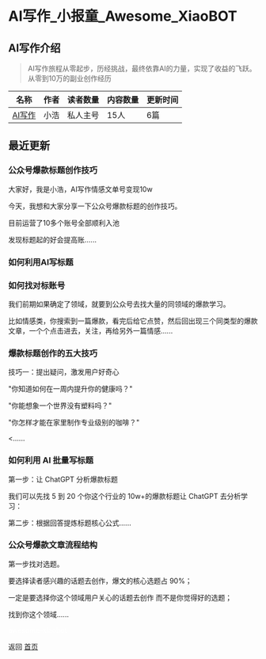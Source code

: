 # AI写作_小报童_Awesome_XiaoBOT

## AI写作介绍
> AI写作旅程从零起步，历经挑战，最终依靠AI的力量，实现了收益的飞跃。从零到10万的副业创作经历  
  


|名称|作者|读者数量|内容数量|更新时间|
|---|---|---|---|---|
|[AI写作](https://xiaobot.net/p/18012789?refer=0b133df9-27dc-423b-8101-639049001c13)|小浩|私人主号|15人|6篇|2024-03-26|

## 最近更新
### 公众号爆款标题创作技巧

大家好，我是小浩，AI写作情感文单号变现10w

今天，我想和大家分享一下公众号爆款标题的创作技巧。

目前运营了10多个账号全部顺利入池

发现标题起的好会提高账......

### 如何利用AI写标题

### 如何找对标账号

我们前期如果确定了领域，就要到公众号去找大量的同领域的爆款学习。

比如情感类，你搜索到一篇爆款，看完后给它点赞，然后回出现三个同类型的爆款文章，一个个点击进去，关注，再给另外一篇情感......

### 爆款标题创作的五大技巧

技巧一：提出疑问，激发用户好奇心

"你知道如何在一周内提升你的健康吗？"

"你能想象一个世界没有塑料吗？"

"你怎样才能在家里制作专业级别的咖啡？"

<......

### 如何利用 AI 批量写标题

第一步：让 ChatGPT 分析爆款标题

我们可以先找 5 到 20 个你这个行业的 10w+的爆款标题让 ChatGPT 去分析学习：

第二步：根据回答提炼标题核心公式......

### 公众号爆款文章流程结构

第一步找对选题。

要选择读者感兴趣的话题去创作，爆文的核心选题占 90%；

一定是要选择你这个领域用户关心的话题去创作 而不是你觉得好的选题；

找到你这个领域......


<a href="https://github.com/Reno9527/awesome-xiaobot" style="color: white; text-decoration: none;">awesome-xiaobot</a>

返回 [首页](../README.md)
